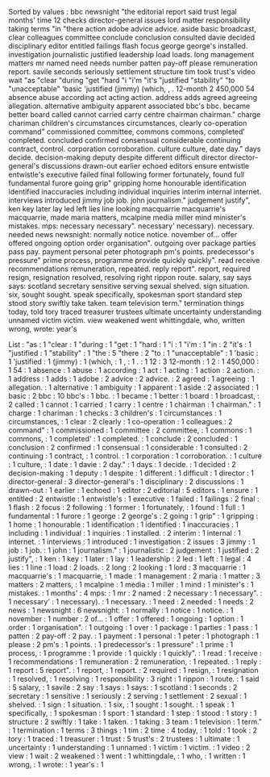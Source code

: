 Sorted by values :
bbc newsnight "the editorial report said trust legal months' time 12 checks director-general issues lord matter responsibility taking terms "in "there action adobe advice advice. aside basic broadcast, clear colleagues committee conclude conclusion consulted davie decided disciplinary editor entitled failings flash focus george george's installed. investigation journalistic justified leadership load loads. long management matters mr named need needs number patten pay-off please remuneration report. savile seconds seriously settlement structure tim took trust's video wait "as "clear "during "get "hard "i "i'm "it's "justified "stability" "to "unacceptable" 'basic 'justified (jimmy) (which, , . 12-month 2 450,000 54 absence abuse according act acting action. address adds agreed agreeing allegation. alternative ambiguity apparent associated bbc's bbc. became better board called cannot carried carry centre chairman chairman." charge chariman children's circumstances circumstances, clearly co-operation command" commissioned committee, commons commons, completed' completed. concluded confirmed consensual considerable continuing contract, control. corporation corroboration. culture culture, date day." days decide. decision-making deputy despite different difficult director director-general's discussions drawn-out earlier echoed editors ensure entwistle entwistle's executive failed final following former fortunately, found full fundamental furore going grip" gripping home honourable identification identified inaccuracies including individual inquiries interim internal internet. interviews introduced jimmy job job. john journalism." judgement justify", ken key later lay led left lies line looking macquarrie macquarrie's macquarrie, made maria matters, mcalpine media miller mind minister's mistakes. mps: necessary necessary". necessary' necessary). necessary. needed news newsnight: normally notice notice. november of... offer offered ongoing option order organisation". outgoing over package parties pass pay. payment personal peter photograph pm's points. predecessor's pressure" prime process, programme provide quickly quickly". read receive recommendations remuneration, repeated. reply report". report, required resign, resignation resolved, resolving right rippon route. salary, say says says: scotland secretary sensitive serving sexual shelved. sign situation. six, sought sought. speak specifically, spokesman sport standard step stood story swiftly take taken. team television term." termination things today, told tory traced treasurer trustees ultimate uncertainty understanding unnamed victim victim. view weakened went whittingdale, who, written wrong, wrote: year's 

List :
"as : 1
"clear : 1
"during : 1
"get : 1
"hard : 1
"i : 1
"i'm : 1
"in : 2
"it's : 1
"justified : 1
"stability" : 1
"the : 5
"there : 2
"to : 1
"unacceptable" : 1
'basic : 1
'justified : 1
(jimmy) : 1
(which, : 1
, : 1
. : 1
12 : 3
12-month : 1
2 : 1
450,000 : 1
54 : 1
absence : 1
abuse : 1
according : 1
act : 1
acting : 1
action : 2
action. : 1
address : 1
adds : 1
adobe : 2
advice : 2
advice. : 2
agreed : 1
agreeing : 1
allegation. : 1
alternative : 1
ambiguity : 1
apparent : 1
aside : 2
associated : 1
basic : 2
bbc : 10
bbc's : 1
bbc. : 1
became : 1
better : 1
board : 1
broadcast, : 2
called : 1
cannot : 1
carried : 1
carry : 1
centre : 1
chairman : 1
chairman." : 1
charge : 1
chariman : 1
checks : 3
children's : 1
circumstances : 1
circumstances, : 1
clear : 2
clearly : 1
co-operation : 1
colleagues : 2
command" : 1
commissioned : 1
committee : 2
committee, : 1
commons : 1
commons, : 1
completed' : 1
completed. : 1
conclude : 2
concluded : 1
conclusion : 2
confirmed : 1
consensual : 1
considerable : 1
consulted : 2
continuing : 1
contract, : 1
control. : 1
corporation : 1
corroboration. : 1
culture : 1
culture, : 1
date : 1
davie : 2
day." : 1
days : 1
decide. : 1
decided : 2
decision-making : 1
deputy : 1
despite : 1
different : 1
difficult : 1
director : 1
director-general : 3
director-general's : 1
disciplinary : 2
discussions : 1
drawn-out : 1
earlier : 1
echoed : 1
editor : 2
editorial : 5
editors : 1
ensure : 1
entitled : 2
entwistle : 1
entwistle's : 1
executive : 1
failed : 1
failings : 2
final : 1
flash : 2
focus : 2
following : 1
former : 1
fortunately, : 1
found : 1
full : 1
fundamental : 1
furore : 1
george : 2
george's : 2
going : 1
grip" : 1
gripping : 1
home : 1
honourable : 1
identification : 1
identified : 1
inaccuracies : 1
including : 1
individual : 1
inquiries : 1
installed. : 2
interim : 1
internal : 1
internet. : 1
interviews : 1
introduced : 1
investigation : 2
issues : 3
jimmy : 1
job : 1
job. : 1
john : 1
journalism." : 1
journalistic : 2
judgement : 1
justified : 2
justify", : 1
ken : 1
key : 1
later : 1
lay : 1
leadership : 2
led : 1
left : 1
legal : 4
lies : 1
line : 1
load : 2
loads. : 2
long : 2
looking : 1
lord : 3
macquarrie : 1
macquarrie's : 1
macquarrie, : 1
made : 1
management : 2
maria : 1
matter : 3
matters : 2
matters, : 1
mcalpine : 1
media : 1
miller : 1
mind : 1
minister's : 1
mistakes. : 1
months' : 4
mps: : 1
mr : 2
named : 2
necessary : 1
necessary". : 1
necessary' : 1
necessary). : 1
necessary. : 1
need : 2
needed : 1
needs : 2
news : 1
newsnight : 6
newsnight: : 1
normally : 1
notice : 1
notice. : 1
november : 1
number : 2
of... : 1
offer : 1
offered : 1
ongoing : 1
option : 1
order : 1
organisation". : 1
outgoing : 1
over : 1
package : 1
parties : 1
pass : 1
patten : 2
pay-off : 2
pay. : 1
payment : 1
personal : 1
peter : 1
photograph : 1
please : 2
pm's : 1
points. : 1
predecessor's : 1
pressure" : 1
prime : 1
process, : 1
programme : 1
provide : 1
quickly : 1
quickly". : 1
read : 1
receive : 1
recommendations : 1
remuneration : 2
remuneration, : 1
repeated. : 1
reply : 1
report : 5
report". : 1
report, : 1
report. : 2
required : 1
resign, : 1
resignation : 1
resolved, : 1
resolving : 1
responsibility : 3
right : 1
rippon : 1
route. : 1
said : 5
salary, : 1
savile : 2
say : 1
says : 1
says: : 1
scotland : 1
seconds : 2
secretary : 1
sensitive : 1
seriously : 2
serving : 1
settlement : 2
sexual : 1
shelved. : 1
sign : 1
situation. : 1
six, : 1
sought : 1
sought. : 1
speak : 1
specifically, : 1
spokesman : 1
sport : 1
standard : 1
step : 1
stood : 1
story : 1
structure : 2
swiftly : 1
take : 1
taken. : 1
taking : 3
team : 1
television : 1
term." : 1
termination : 1
terms : 3
things : 1
tim : 2
time : 4
today, : 1
told : 1
took : 2
tory : 1
traced : 1
treasurer : 1
trust : 5
trust's : 2
trustees : 1
ultimate : 1
uncertainty : 1
understanding : 1
unnamed : 1
victim : 1
victim. : 1
video : 2
view : 1
wait : 2
weakened : 1
went : 1
whittingdale, : 1
who, : 1
written : 1
wrong, : 1
wrote: : 1
year's : 1
